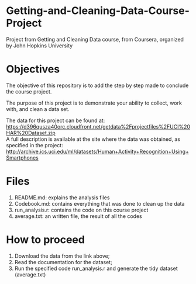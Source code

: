 # Getting-and-Cleaning-Data-Course-Project
Project from Getting and Cleaning Data course, from Coursera, organized by John Hopkins University 

# Objectives
The objective of this repository is to add the step by step made to conclude the course project.

The purpose of this project is to demonstrate your ability to collect, work with, and clean a data set.

The data for this project can be found at:  https://d396qusza40orc.cloudfront.net/getdata%2Fprojectfiles%2FUCI%20HAR%20Dataset.zip  
A full description is available at the site where the data was obtained, as specified in the project: http://archive.ics.uci.edu/ml/datasets/Human+Activity+Recognition+Using+Smartphones 

# Files
1. README.md: explains the analysis files
2. Codebook.md: contains everything that was done to clean up the data
3. run_analysis.r: contains the code on this course project
4. average.txt: an written file, the result of all the codes

# How to proceed
1. Download the data from the link above;
2. Read the documentation for the dataset; 
3. Run the specified code run_analysis.r and generate the tidy dataset (average.txt)
